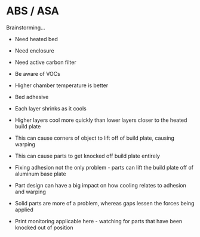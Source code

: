 # ABS / ASA

Brainstorming...
- Need heated bed
- Need enclosure
- Need active carbon filter
- Be aware of VOCs
- Higher chamber temperature is better
- Bed adhesive
    
- Each layer shrinks as it cools
- Higher layers cool more quickly than lower layers closer to the heated build plate
- This can cause corners of object to lift off of build plate, causing warping
- This can cause parts to get knocked off build plate entirely
- Fixing adhesion not the only problem - parts can lift the build plate off of aluminum base plate
- Part design can have a big impact on how cooling relates to adhesion and warping
- Solid parts are more of a problem, whereas gaps lessen the forces being applied
  

- Print monitoring applicable here - watching for parts that have been knocked out of position
